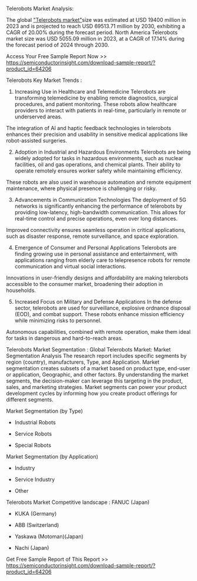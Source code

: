 Telerobots Market Analysis:

The global <a href="https://semiconductorinsight.com/download-sample-report/?product_id=64206 ">"Telerobots market"</a>size was estimated at USD 19400 million in 2023 and is projected to reach USD 69513.71 million by 2030, exhibiting a CAGR of 20.00% during the forecast period.
North America Telerobots market size was USD 5055.09 million in 2023, at a CAGR of 17.14% during the forecast period of 2024 through 2030.

Access Your Free Sample Report Now >> https://semiconductorinsight.com/download-sample-report/?product_id=64206

Telerobots Key Market Trends  :
1. Increasing Use in Healthcare and Telemedicine
Telerobots are transforming telemedicine by enabling remote diagnostics, surgical procedures, and patient monitoring. These robots allow healthcare providers to interact with patients in real-time, particularly in remote or underserved areas.

The integration of AI and haptic feedback technologies in telerobots enhances their precision and usability in sensitive medical applications like robot-assisted surgeries.


2. Adoption in Industrial and Hazardous Environments
Telerobots are being widely adopted for tasks in hazardous environments, such as nuclear facilities, oil and gas operations, and chemical plants. Their ability to operate remotely ensures worker safety while maintaining efficiency.

These robots are also used in warehouse automation and remote equipment maintenance, where physical presence is challenging or risky.


3. Advancements in Communication Technologies
The deployment of 5G networks is significantly enhancing the performance of telerobots by providing low-latency, high-bandwidth communication. This allows for real-time control and precise operations, even over long distances.

Improved connectivity ensures seamless operation in critical applications, such as disaster response, remote surveillance, and space exploration.


4. Emergence of Consumer and Personal Applications
Telerobots are finding growing use in personal assistance and entertainment, with applications ranging from elderly care to telepresence robots for remote communication and virtual social interactions.

Innovations in user-friendly designs and affordability are making telerobots accessible to the consumer market, broadening their adoption in households.


5. Increased Focus on Military and Defense Applications
In the defense sector, telerobots are used for surveillance, explosive ordnance disposal (EOD), and combat support. These robots enhance mission efficiency while minimizing risks to personnel.

Autonomous capabilities, combined with remote operation, make them ideal for tasks in dangerous and hard-to-reach areas.

Telerobots Market Segmentation :
Global Telerobots Market: Market Segmentation Analysis The research report includes specific segments by region (country), manufacturers, Type, and Application. Market segmentation creates subsets of a market based on product type, end-user or application, Geographic, and other factors. By understanding the market segments, the decision-maker can leverage this targeting in the product, sales, and marketing strategies. Market segments can power your product development cycles by informing how you create product offerings for different segments.

Market Segmentation (by Type)

-  Industrial Robots

-  Service Robots

-  Special Robots

Market Segmentation (by Application)

-  Industry

-  Service Industry

-  Other

Telerobots Market Competitive landscape :
FANUC (Japan)

-  KUKA (Germany)

-  ABB (Switzerland)

-  Yaskawa (Motoman)(Japan)

-  Nachi (Japan)

Get Free Sample Report of This Report >> https://semiconductorinsight.com/download-sample-report/?product_id=64206
